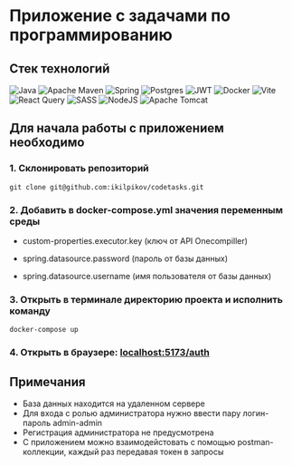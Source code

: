 # Приложение с задачами по программированию

## Стек технологий

![Java](https://img.shields.io/badge/java-%23ED8B00.svg?style=for-the-badge&logo=openjdk&logoColor=white)
![Apache Maven](https://img.shields.io/badge/Apache%20Maven-C71A36?style=for-the-badge&logo=Apache%20Maven&logoColor=white)
![Spring](https://img.shields.io/badge/spring-%236DB33F.svg?style=for-the-badge&logo=spring&logoColor=white)
![Postgres](https://img.shields.io/badge/postgres-%23316192.svg?style=for-the-badge&logo=postgresql&logoColor=white)
![JWT](https://img.shields.io/badge/JWT-black?style=for-the-badge&logo=JSON%20web%20tokens)
![Docker](https://img.shields.io/badge/docker-%230db7ed.svg?style=for-the-badge&logo=docker&logoColor=white)
![Vite](https://img.shields.io/badge/vite-%23646CFF.svg?style=for-the-badge&logo=vite&logoColor=white)
![React Query](https://img.shields.io/badge/-React%20Query-FF4154?style=for-the-badge&logo=react%20query&logoColor=white)
![SASS](https://img.shields.io/badge/SASS-hotpink.svg?style=for-the-badge&logo=SASS&logoColor=white)
![NodeJS](https://img.shields.io/badge/node.js-6DA55F?style=for-the-badge&logo=node.js&logoColor=white)
![Apache Tomcat](https://img.shields.io/badge/apache%20tomcat-%23F8DC75.svg?style=for-the-badge&logo=apache-tomcat&logoColor=black)

## Для начала работы с приложением необходимо

### 1. Склонировать репозиторий

```
git clone git@github.com:ikilpikov/codetasks.git
```

### 2. Добавить в docker-compose.yml значения переменным среды

- custom-properties.executor.key (ключ от API Onecompiller)

- spring.datasource.password (пароль от базы данных)

- spring.datasource.username (имя пользователя от базы данных)

### 3. Открыть в терминале директорию проекта и исполнить команду
```
docker-compose up
```

### 4. Открыть в браузере: <a href="localhost:5173/auth">localhost:5173/auth<a>

## Примечания

- База данных находится на удаленном сервере
- Для входа с ролью администратора нужно ввести пару логин-пароль admin-admin
- Регистрация администратора не предусмотрена
- С приложением можно взаимодейстовать с помощью postman-коллекции, каждый раз передавая токен в запросы
